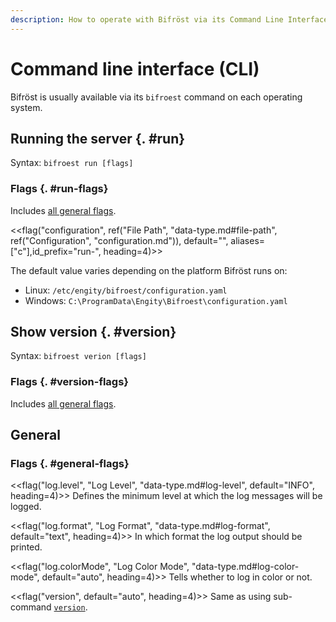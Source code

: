```yaml
---
description: How to operate with Bifröst via its Command Line Interface (CLI). What commands are available?
---
```


# Command line interface (CLI)

Bifröst is usually available via its `bifroest` command on each operating system.

## Running the server {. #run}

Syntax: `bifroest run [flags]`

### Flags {. #run-flags}

Includes [all general flags](#general-flags).

<<flag("configuration", ref("File Path", "data-type.md#file-path", ref("Configuration", "configuration.md")), default="<os specific>", aliases=["c"],id_prefix="run-", heading=4)>>

The default value varies depending on the platform Bifröst runs on:

* Linux: `/etc/engity/bifroest/configuration.yaml`
* Windows: `C:\ProgramData\Engity\Bifroest\configuration.yaml`

## Show version {. #version}

Syntax: `bifroest verion [flags]`

### Flags {. #version-flags}

Includes [all general flags](#general-flags).

## General

### Flags {. #general-flags}

<<flag("log.level", "Log Level", "data-type.md#log-level", default="INFO", heading=4)>>
Defines the minimum level at which the log messages will be logged.

<<flag("log.format", "Log Format", "data-type.md#log-format", default="text", heading=4)>>
In which format the log output should be printed.

<<flag("log.colorMode", "Log Color Mode", "data-type.md#log-color-mode", default="auto", heading=4)>>
Tells whether to log in color or not.

<<flag("version", default="auto", heading=4)>>
Same as using sub-command [`version`](#version).
